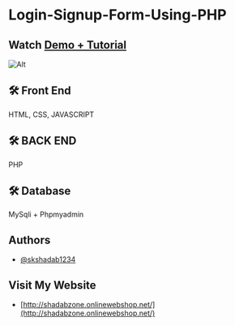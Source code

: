 # Login-Signup-Form-Using-PHP

## Watch [ Demo + Tutorial](https://www.youtube.com/watch?v=ErQypqFeKu4)
![Alt](https://img.youtube.com/vi/ErQypqFeKu4/maxresdefault.jpg)

## 🛠 Front End
HTML, CSS, JAVASCRIPT

## 🛠 BACK END
PHP

## 🛠 Database
MySqli + Phpmyadmin


## Authors

- [@skshadab1234](https://github.com/skshadab1234/)


## Visit My Website

- [http://shadabzone.onlinewebshop.net/](http://shadabzone.onlinewebshop.net/)


